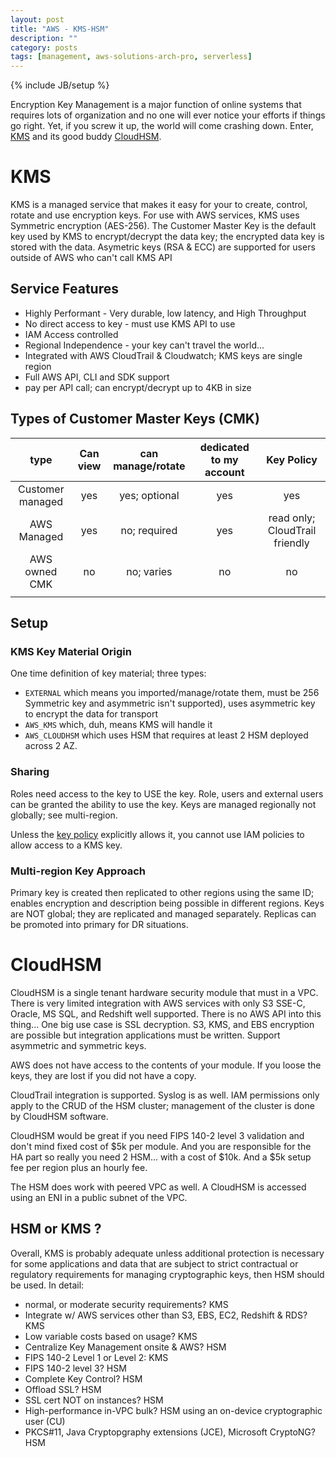 ```yaml
---
layout: post
title: "AWS - KMS-HSM"
description: ""
category: posts
tags: [management, aws-solutions-arch-pro, serverless]
---
```

{% include JB/setup %}

Encryption Key Management is a major function of online systems that requires lots of organization and no one will ever notice your efforts if things go right. Yet, if you screw it up, the world will come crashing down. Enter, [KMS](https://aws.amazon.com/kms/) and its good buddy [CloudHSM](https://aws.amazon.com/cloudhsm/). 

# KMS
KMS is a managed service that makes it easy for your to create, control, rotate and use encryption keys. For use with AWS services, KMS uses Symmetric encryption (AES-256). The Customer Master Key is the default key used by KMS to encrypt/decrypt the data key; the encrypted data key is stored with the data. Asymetric keys (RSA &amp; ECC) are supported for users outside of AWS who can't call KMS API

## Service Features
* Highly Performant - Very durable, low latency, and High Throughput
* No direct access to key - must use KMS API to use
* IAM Access controlled
* Regional Independence - your key can't travel the world...
* Integrated with AWS CloudTrail &amp; Cloudwatch; KMS keys are single region
* Full AWS API, CLI and SDK support
* pay per API call; can encrypt/decrypt up to 4KB in size

## Types of Customer Master Keys (CMK)

|       type       | Can view | can manage/rotate | dedicated to my account |           Key Policy           |
|:----------------:|:--------:|:-----------------:|:-----------------------:|:------------------------------:|
| Customer managed | yes      | yes; optional     | yes                     | yes                            |
| AWS Managed      | yes      | no; required      | yes                     | read only; CloudTrail friendly |
| AWS owned CMK    | no       | no; varies        | no                      | no                             |
|                  |          |                   |                         |                                |

## Setup

### KMS Key Material Origin
One time definition of key material; three types:  
- `EXTERNAL` which means you imported/manage/rotate them, must be 256 Symmetric key and asymmetric isn't supported), uses asymmetric key to encrypt the data for transport
- `AWS_KMS` which, duh, means KMS will handle it 
- `AWS_CLOUDHSM` which uses HSM that requires at least 2 HSM deployed across 2 AZ.

### Sharing
Roles need access to the key to USE the key. Role, users and external users can be granted the ability to use the key. Keys are managed regionally not globally; see multi-region.

Unless the [key policy](https://docs.aws.amazon.com/kms/latest/developerguide/key-policies.html) explicitly allows it, you cannot use IAM policies to allow access to a KMS key.

### Multi-region Key Approach
Primary key is created then replicated to other regions using the same ID; enables encryption and description being possible in different regions. Keys are NOT global; they are replicated and managed separately. Replicas can be promoted into primary for DR situations.

# CloudHSM
CloudHSM is a single tenant hardware security module that must in a VPC. There is very limited integration with AWS services with only S3 SSE-C, Oracle, MS SQL, and Redshift well supported. There is no AWS API into this thing... One big use case is SSL decryption. S3, KMS, and EBS encryption are possible but integration applications must be written. Support asymmetric and symmetric keys.

AWS does not have access to the contents of your module. If you loose the keys, they are lost if you did not have a copy. 

CloudTrail integration is supported. Syslog is as well. IAM permissions only apply to the CRUD of the HSM cluster; management of the cluster is done by CloudHSM software.

CloudHSM would be great if you need FIPS 140-2 level 3 validation and don't mind fixed cost of $5k per module. And you are responsible for the HA part so really you need 2 HSM... with a cost of $10k. And a $5k setup fee per region plus an hourly fee.

The HSM does work with peered VPC as well. A CloudHSM is accessed using an ENI in a public subnet of the VPC.

## HSM or KMS ?
Overall, KMS is probably adequate unless additional protection is necessary for some applications and data that are subject to strict contractual or regulatory requirements for managing cryptographic keys, then HSM should be used. In detail:

- normal, or moderate security requirements? KMS
- Integrate w/ AWS services other than S3, EBS, EC2, Redshift & RDS? KMS
- Low variable costs based on usage? KMS 
- Centralize Key Management onsite & AWS? HSM
- FIPS 140-2 Level 1 or Level 2: KMS
- FIPS 140-2 level 3? HSM
- Complete Key Control? HSM
- Offload SSL? HSM
- SSL cert NOT on instances? HSM
- High-performance in-VPC bulk? HSM using an on-device cryptographic user (CU)
- PKCS#11, Java Cryptopgraphy extensions (JCE), Microsoft CryptoNG? HSM

